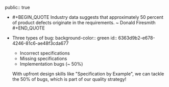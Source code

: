 public:: true

- #+BEGIN_QUOTE
  Industry data suggests that approximately 50 percent of product defects originate in the requirements. 
                                                                                                                                                                               ~ Donald Firesmith
  #+END_QUOTE
- Three types of bug:
  background-color:: green
  id:: 6363d9b2-e678-4246-81c6-ae48f3cda677
  * Incorrect specifications
  * Missing specifications
  * Implementation bugs (~ 50%)
  
  With upfront design skills like "Specification by Example", we can tackle the 50% of bugs, which is part of our quality strategy!